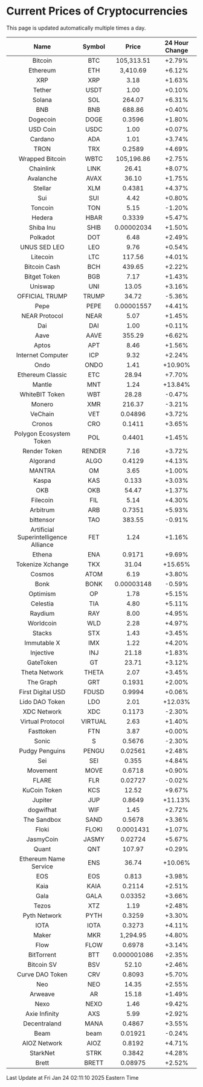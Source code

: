 # Current Prices of Cryptocurrencies
This page is updated automatically multiple times a day.

| Name | Symbol | Price | 24 Hour Change |
| :---: |:---:| :---: | :---: |
| Bitcoin | BTC | 105,313.51 | +2.79% |
| Ethereum | ETH | 3,410.69 | +6.12% |
| XRP | XRP | 3.18 | +1.63% |
| Tether | USDT | 1.00 | +0.10% |
| Solana | SOL | 264.07 | +6.31% |
| BNB | BNB | 688.86 | +0.40% |
| Dogecoin | DOGE | 0.3596 | +1.80% |
| USD Coin | USDC | 1.00 | +0.07% |
| Cardano | ADA | 1.01 | +3.74% |
| TRON | TRX | 0.2589 | +4.69% |
| Wrapped Bitcoin | WBTC | 105,196.86 | +2.75% |
| Chainlink | LINK | 26.41 | +8.07% |
| Avalanche | AVAX | 36.10 | +1.75% |
| Stellar | XLM | 0.4381 | +4.37% |
| Sui | SUI | 4.42 | +0.80% |
| Toncoin | TON | 5.15 | -1.20% |
| Hedera | HBAR | 0.3339 | +5.47% |
| Shiba Inu | SHIB | 0.00002034 | +1.50% |
| Polkadot | DOT | 6.48 | +2.49% |
| UNUS SED LEO | LEO | 9.76 | +0.54% |
| Litecoin | LTC | 117.56 | +4.01% |
| Bitcoin Cash | BCH | 439.65 | +2.22% |
| Bitget Token | BGB | 7.17 | +1.43% |
| Uniswap | UNI | 13.05 | +3.16% |
| OFFICIAL TRUMP | TRUMP | 34.72 | -5.36% |
| Pepe | PEPE | 0.00001557 | +4.41% |
| NEAR Protocol | NEAR | 5.07 | +1.45% |
| Dai | DAI | 1.00 | +0.11% |
| Aave | AAVE | 355.29 | +6.62% |
| Aptos | APT | 8.46 | +1.56% |
| Internet Computer | ICP | 9.32 | +2.24% |
| Ondo | ONDO | 1.41 | +10.90% |
| Ethereum Classic | ETC | 28.94 | +7.70% |
| Mantle | MNT | 1.24 | +13.84% |
| WhiteBIT Token | WBT | 28.28 | -0.47% |
| Monero | XMR | 216.37 | -3.21% |
| VeChain | VET | 0.04896 | +3.72% |
| Cronos | CRO | 0.1411 | +3.65% |
| Polygon Ecosystem Token | POL | 0.4401 | +1.45% |
| Render Token | RENDER | 7.16 | +3.72% |
| Algorand | ALGO | 0.4129 | +4.13% |
| MANTRA | OM | 3.65 | +1.00% |
| Kaspa | KAS | 0.133 | +3.03% |
| OKB | OKB | 54.47 | +1.37% |
| Filecoin | FIL | 5.14 | +4.30% |
| Arbitrum | ARB | 0.7351 | +5.93% |
| bittensor | TAO | 383.55 | -0.91% |
| Artificial Superintelligence Alliance | FET | 1.24 | +1.16% |
| Ethena | ENA | 0.9171 | +9.69% |
| Tokenize Xchange | TKX | 31.04 | +15.65% |
| Cosmos | ATOM | 6.19 | +3.80% |
| Bonk | BONK | 0.00003148 | -0.59% |
| Optimism | OP | 1.78 | +5.15% |
| Celestia | TIA | 4.80 | +5.11% |
| Raydium | RAY | 8.00 | +4.95% |
| Worldcoin | WLD | 2.28 | +4.97% |
| Stacks | STX | 1.43 | +3.45% |
| Immutable X | IMX | 1.22 | +4.20% |
| Injective | INJ | 21.18 | +1.83% |
| GateToken | GT | 23.71 | +3.12% |
| Theta Network | THETA | 2.07 | +3.45% |
| The Graph | GRT | 0.1931 | +2.00% |
| First Digital USD | FDUSD | 0.9994 | +0.06% |
| Lido DAO Token | LDO | 2.01 | +12.03% |
| XDC Network | XDC | 0.1173 | -2.30% |
| Virtual Protocol | VIRTUAL | 2.63 | +1.40% |
| Fasttoken | FTN | 3.87 | +0.00% |
| Sonic | S | 0.5676 | -2.30% |
| Pudgy Penguins | PENGU | 0.02561 | +2.48% |
| Sei | SEI | 0.355 | +4.84% |
| Movement | MOVE | 0.6718 | +0.90% |
| FLARE | FLR | 0.02727 | -0.02% |
| KuCoin Token | KCS | 12.52 | +9.67% |
| Jupiter | JUP | 0.8649 | +11.13% |
| dogwifhat | WIF | 1.45 | +2.72% |
| The Sandbox | SAND | 0.5678 | +3.36% |
| Floki | FLOKI | 0.0001431 | +1.07% |
| JasmyCoin | JASMY | 0.02724 | +5.67% |
| Quant | QNT | 107.97 | +0.29% |
| Ethereum Name Service | ENS | 36.74 | +10.06% |
| EOS | EOS | 0.813 | +3.98% |
| Kaia | KAIA | 0.2114 | +2.51% |
| Gala | GALA | 0.03352 | +3.66% |
| Tezos | XTZ | 1.19 | +2.48% |
| Pyth Network | PYTH | 0.3259 | +3.30% |
| IOTA | IOTA | 0.3273 | +4.11% |
| Maker | MKR | 1,294.95 | +4.80% |
| Flow | FLOW | 0.6978 | +3.14% |
| BitTorrent | BTT | 0.000001086 | +2.35% |
| Bitcoin SV | BSV | 52.10 | +2.46% |
| Curve DAO Token | CRV | 0.8093 | +5.70% |
| Neo | NEO | 14.35 | +2.55% |
| Arweave | AR | 15.18 | +1.49% |
| Nexo | NEXO | 1.46 | +9.42% |
| Axie Infinity | AXS | 5.99 | +2.92% |
| Decentraland | MANA | 0.4867 | +3.55% |
| Beam | beam | 0.01921 | -0.24% |
| AIOZ Network | AIOZ | 0.8192 | +4.71% |
| StarkNet | STRK | 0.3842 | +4.28% |
| Brett | BRETT | 0.08975 | +2.52% |

Last Update at Fri Jan 24 02:11:10 2025 Eastern Time